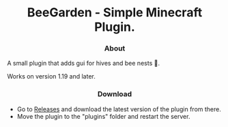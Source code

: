 <div align="center">

# BeeGarden - Simple Minecraft Plugin.

### About

</div>

A small plugin that adds gui for hives and bee nests 🐝.

Works on version 1.19 and later.

<div align="center">

### Download

</div>

- Go to [Releases](https://github.com/arttostog/BeeGarden/releases) and download the latest version of the plugin from there.
- Move the plugin to the "plugins" folder and restart the server.
